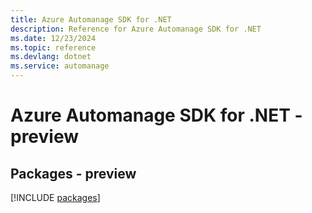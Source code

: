 ```yaml
---
title: Azure Automanage SDK for .NET
description: Reference for Azure Automanage SDK for .NET
ms.date: 12/23/2024
ms.topic: reference
ms.devlang: dotnet
ms.service: automanage
---
```

# Azure Automanage SDK for .NET - preview
## Packages - preview
[!INCLUDE [packages](automanage-index.md)]